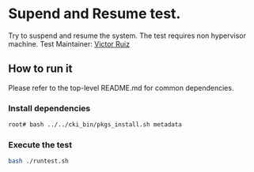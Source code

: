 # Supend and Resume test.
Try to suspend and resume the system. The test requires non hypervisor machine.
Test Maintainer: [Victor Ruiz](mailto:rvr@redhat.com) 

## How to run it
Please refer to the top-level README.md for common dependencies.

### Install dependencies
```bash
root# bash ../../cki_bin/pkgs_install.sh metadata
```

### Execute the test
```bash
bash ./runtest.sh
```
